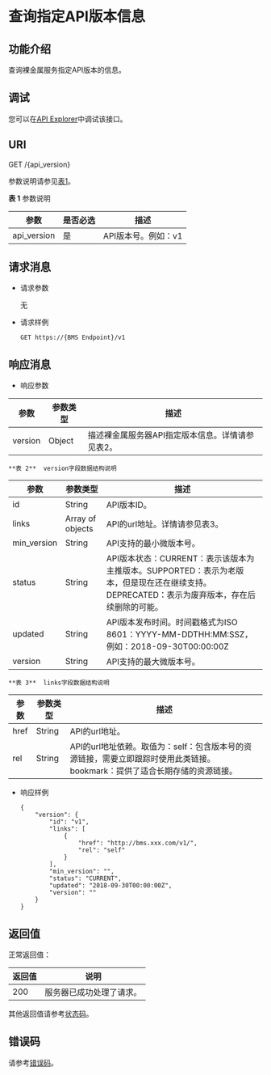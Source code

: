 # 查询指定API版本信息<a name="bms_api_0604"></a>

## 功能介绍<a name="section553655182144"></a>

查询裸金属服务指定API版本的信息。

## 调试<a name="section28095313113"></a>

您可以在[API Explorer](https://apiexplorer.developer.huaweicloud.com/apiexplorer/doc?product=BMS&api=ShowSpecifiedVersion)中调试该接口。

## URI<a name="section961608182144"></a>

GET /\{api\_version\}

参数说明请参见[表1](#table46110007)。

**表 1**  参数说明

|参数|是否必选|描述|
|--|--|--|
|api_version|是|API版本号。例如：v1|


## 请求消息<a name="section19667838182144"></a>

-   请求参数

    无

-   请求样例

    ```
    GET https://{BMS Endpoint}/v1
    ```


## 响应消息<a name="section43666554182144"></a>

-   响应参数

|参数|参数类型|描述|
|--|--|--|
|version|Object|描述裸金属服务器API指定版本信息。详情请参见表2。|


    **表 2**  version字段数据结构说明

|参数|参数类型|描述|
|--|--|--|
|id|String|API版本ID。|
|links|Array of objects|API的url地址。详情请参见表3。|
|min_version|String|API支持的最小微版本号。|
|status|String|API版本状态：CURRENT：表示该版本为主推版本。SUPPORTED：表示为老版本，但是现在还在继续支持。DEPRECATED：表示为废弃版本，存在后续删除的可能。|
|updated|String|API版本发布时间。时间戳格式为ISO 8601：YYYY-MM-DDTHH:MM:SSZ，例如：2018-09-30T00:00:00Z|
|version|String|API支持的最大微版本号。|


    **表 3**  links字段数据结构说明

|参数|参数类型|描述|
|--|--|--|
|href|String|API的url地址。|
|rel|String|API的url地址依赖。取值为：self：包含版本号的资源链接，需要立即跟踪时使用此类链接。bookmark：提供了适合长期存储的资源链接。|



-   响应样例

    ```
    {
        "version": {
            "id": "v1",
            "links": [
                {
                    "href": "http://bms.xxx.com/v1/",
                    "rel": "self"
                }
            ],
            "min_version": "",
            "status": "CURRENT",
            "updated": "2018-09-30T00:00:00Z",
            "version": ""
        }
    }
    ```


## 返回值<a name="section12571834"></a>

正常返回值：

|返回值|说明|
|--|--|
|200|服务器已成功处理了请求。|


其他返回值请参考[状态码](状态码.md)。

## 错误码<a name="section12157147171520"></a>

请参考[错误码](错误码.md)。

